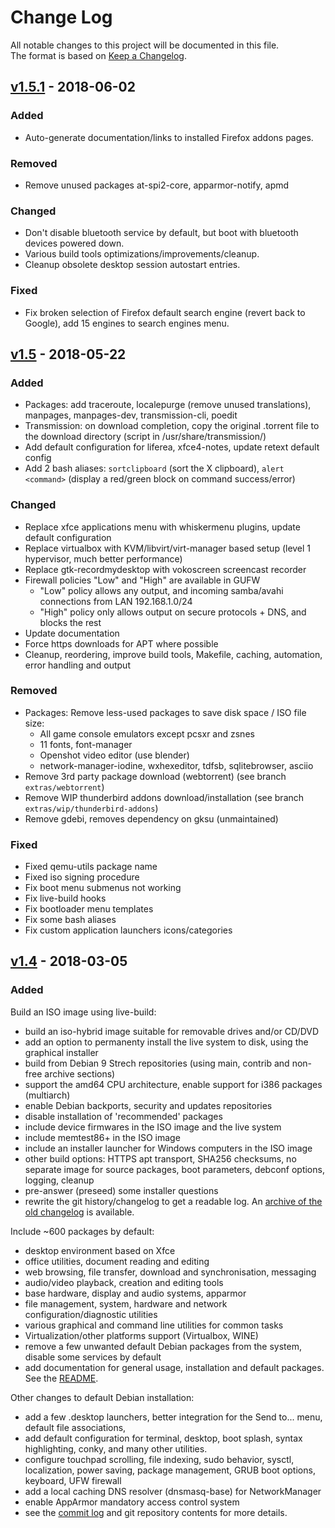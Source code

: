 # Change Log

All notable changes to this project will be documented in this file.  
The format is based on [Keep a Changelog](http://keepachangelog.com/).

## [v1.5.1](https://github.com/nodiscc/dbu/releases/tag/1.5.1) - 2018-06-02

### Added
 * Auto-generate documentation/links to installed Firefox addons pages.

### Removed
 * Remove unused packages at-spi2-core, apparmor-notify, apmd

### Changed
 * Don't disable bluetooth service by default, but boot with bluetooth devices powered down.
 * Various build tools optimizations/improvements/cleanup.
 * Cleanup obsolete desktop session autostart entries.

### Fixed
 * Fix broken selection of Firefox default search engine (revert back to Google), add 15 engines to search engines menu.


## [v1.5](https://github.com/nodiscc/dbu/releases/tag/1.5) - 2018-05-22

### Added

 * Packages: add traceroute, localepurge (remove unused translations), manpages, manpages-dev, transmission-cli, poedit
 * Transmission: on download completion, copy the original .torrent file to the download directory (script in /usr/share/transmission/)
 * Add default configuration for liferea, xfce4-notes, update retext default config
 * Add 2 bash aliases: `sortclipboard` (sort the X clipboard), `alert <command>` (display a red/green block on command success/error)

### Changed

 * Replace xfce applications menu with whiskermenu plugins, update default configuration
 * Replace virtualbox with KVM/libvirt/virt-manager based setup (level 1 hypervisor, much better performance)
 * Replace gtk-recordmydesktop with vokoscreen screencast recorder
 * Firewall policies "Low" and "High" are available in GUFW
   * "Low" policy allows any output, and incoming samba/avahi connections from LAN 192.168.1.0/24
   * "High" policy only allows output on secure protocols + DNS, and blocks the rest
 * Update documentation
 * Force https downloads for APT where possible
 * Cleanup, reordering, improve build tools, Makefile, caching, automation, error handling and output

### Removed

 * Packages: Remove less-used packages to save disk space / ISO file size: 
   * All game console emulators except pcsxr and zsnes
   * 11 fonts, font-manager
   * Openshot video editor (use blender)
   * network-manager-iodine, wxhexeditor, tdfsb, sqlitebrowser, asciio
 * Remove 3rd party package download (webtorrent) (see branch `extras/webtorrent`)
 * Remove WIP thunderbird addons download/installation (see branch `extras/wip/thunderbird-addons`)
 * Remove gdebi, removes dependency on gksu (unmaintained)

### Fixed

 * Fixed qemu-utils package name
 * Fixed iso signing procedure
 * Fix boot menu submenus not working
 * Fix live-build hooks
 * Fix bootloader menu templates
 * Fix some bash aliases
 * Fix custom application launchers icons/categories

## [v1.4](https://github.com/nodiscc/dbu/releases/tag/1.4) - 2018-03-05

### Added

Build an ISO image using live-build:
 - build an iso-hybrid image suitable for removable drives and/or CD/DVD
 - add an option to permanenty install the live system to disk, using the graphical installer
 - build from Debian 9 Strech repositories (using main, contrib and non-free archive sections)
 - support the amd64 CPU architecture, enable support for i386 packages (multiarch)
 - enable Debian backports, security and updates repositories
 - disable installation of 'recommended' packages
 - include device firmwares in the ISO image and the live system
 - include memtest86+ in the ISO image
 - include an installer launcher for Windows computers in the ISO image
 - other build options: HTTPS apt transport, SHA256 checksums, no separate image for source packages, boot parameters, debconf options, logging, cleanup
 - pre-answer (preseed) some installer questions
 - rewrite the git history/changelog to get a readable log. An [archive of the old changelog](https://github.com/dbu/blob/master/doc/changelog-archive.md) is available.

Include ~600 packages by default:
 - desktop environment based on Xfce
 - office utilities, document reading and editing
 - web browsing, file transfer, download and synchronisation, messaging
 - audio/video playback, creation and editing tools
 - base hardware, display and audio systems, apparmor
 - file management, system, hardware and network configuration/diagnostic utilities
 - various graphical and command line utilities for common tasks
 - Virtualization/other platforms support (Virtualbox, WINE)
 - remove a few unwanted default Debian packages from the system, disable some services by default
 - add documentation for general usage, installation and default packages. See the [README](https:/github.com/nodiscc/dbu/blob/master/README.md).

Other changes to default Debian installation:
 - add a few .desktop launchers, better integration for the Send to... menu, default file associations, 
 - add default configuration for terminal, desktop, boot splash, syntax highlighting, conky, and many other utilities.
 - configure touchpad scrolling, file indexing, sudo behavior, sysctl, localization, power saving, package management, GRUB boot options, keyboard, UFW firewall
 - add a local caching DNS resolver (dnsmasq-base) for NetworkManager
 - enable AppArmor mandatory access control system
 - see the [commit log](https://github.com/nodiscc/dbu/commits) and git repository contents for more details.

<!--
### Added
### Changed
### Removed
### Fixed
### Security
### Deprecated
-->
